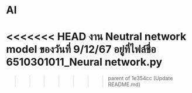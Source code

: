 # AI
<<<<<<< HEAD
งาน Neutral network model ของวันที่ 9/12/67 อยู่ที่ไฟล์ชื่อ 6510301011_Neural network.py
=======
>>>>>>> parent of 1e354cc (Update README.md)
